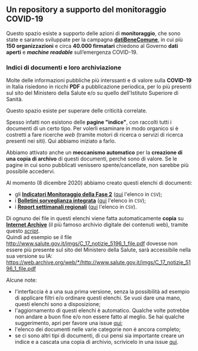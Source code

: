 ## Un repository a supporto del monitoraggio COVID-19

Questo spazio esiste a supporto delle azioni di **monitoraggio**, che sono state e saranno sviluppate per la campagna [**datiBeneComune**](https://datibenecomune.it/), in cui più **150 organizzazioni** e circa **40.000 firmatari** chiedono al Governo **dati aperti** e ***machine readable*** sull’emergenza COVID-19.

### Indici di documenti e loro archiviazione

Molte delle informazioni pubbliche più interssanti e di valore sulla **COVID-19** in Italia risiedono in ricchi **PDF** a pubblicazione periodica, per lo più presenti sul sito del Ministero della Salute e/o su quello dell'Istituto Superiore di Sanità.

Questo spazio esiste per superare delle criticità correlate.

Spesso infatti non esistono delle **pagine "indice"**, con raccolti tutti i documenti di un certo tipo. Per volerli esaminare in modo organico si è costretti a fare ricerche *web* (tramite motori di ricerca o servizi di ricerca presenti nei siti). Qui abbiamo iniziato a farlo.

Abbiamo attivato anche un **meccanismo automatico** per la **creazione di una copia di archivo** di questi documenti, perché sono di valore. Se le pagine in cui sono pubblicati venissero spente/cancellate, non sarebbe più possibile accedervi.

Al momento (8 dicembre 2020) abbiamo creato questi elenchi di documenti:

- gli [**Indicatori Monitoraggio della Fase 2**](https://ondata.github.io/datiBeneComuneMonitoraggio/catalogo/indicatori/output/indicatori) ([qui](https://ondata.github.io/datiBeneComuneMonitoraggio/catalogo/indicatori/output/indicatori.csv) l'elenco in `CSV`);
- i [**Bolletini sorveglianza integrata**](https://ondata.github.io/datiBeneComuneMonitoraggio/catalogo/sorveglianzaIntegrata/output/sorveglianzaIntegrata) ([qui](https://ondata.github.io/datiBeneComuneMonitoraggio/catalogo/sorveglianzaIntegrata/output/sorveglianzaIntegrata.csv) l'elenco in `CSV`);
- i [**Report settimanali regionali**](https://ondata.github.io/datiBeneComuneMonitoraggio/catalogo/monitoraggioSettimanale/output/monitoraggioSettimanale) ([qui](https://ondata.github.io/datiBeneComuneMonitoraggio/catalogo/monitoraggioSettimanale/output/monitoraggioSettimanale.csv) l'elenco in `CSV`).

Di ognuno dei file in questi elenchi viene fatta automaticamente **copia** su [**Internet Archive**](https://archive.org/) (il più famoso archivio digitale dei contenuti web), tramite questo [*script*](https://github.com/ondata/datiBeneComuneMonitoraggio/blob/main/script/webarchive.sh).<br>
Quindi ad esempio se il file <http://www.salute.gov.it/imgs/C_17_notizie_5196_1_file.pdf> dovesse non essere più presente sul sito del Ministero della Salute, sarà accessibile nella sua versione su IA:<br>
<https://web.archive.org/web/*/http://www.salute.gov.it/imgs/C_17_notizie_5196_1_file.pdf>

Alcune note:

- l'interfaccia è a una sua prima versione, senza la possibilità ad esempio di applicare filtri e/o ordinare questi elenchi. Se vuoi dare una mano, questi elenchi sono a disposizione;
- l'aggiornamento di questi elenchi è automatico. Qualche volte potrebbe non andare a buon fine e/o non essere fatto al meglio. Se hai qualche suggerimento, apri per favore una issue [qui](https://github.com/ondata/datiBeneComuneMonitoraggio/issues/new);
- l'elenco dei documenti nelle varie categorie non è ancora completo;
- se ci sono altri tipi di documenti, di cui pensi sia importante creare un indice e a cascata una copia di archivio, scrivicelo in una issue [qui](https://github.com/ondata/datiBeneComuneMonitoraggio/issues/new).

